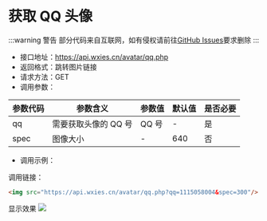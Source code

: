 # 获取 QQ 头像

:::warning 警告
部分代码来自互联网，如有侵权请前往[GitHub Issues](https://github.com/WXies-Team/Doc/issues)要求删除
:::

- 接口地址：https://api.wxies.cn/avatar/qq.php
- 返回格式：跳转图片链接
- 请求方法：GET
- 调用参数：

| 参数代码 | 参数含义 | 参数值 | 默认值 | 是否必要 |
| --- | --- | --- | --- | --- |
| qq | 需要获取头像的 QQ 号 | QQ 号 | - | 是 |
| spec | 图像大小 | - | 640 | 否 |

- 调用示例：

调用链接：

```html
<img src="https://api.wxies.cn/avatar/qq.php?qq=1115058004&spec=300"/>
```

显示效果
<img src="https://api.wxies.cn/avatar/qq.php?qq=1115058004&spec=300"/>

